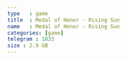 ```yaml
---
type   : game
title  : Medal of Honor - Rising Sun
name   : Medal of Honor - Rising Sun
categories: [game]
telegram : 1033
size : 2.9 GB
---
```



